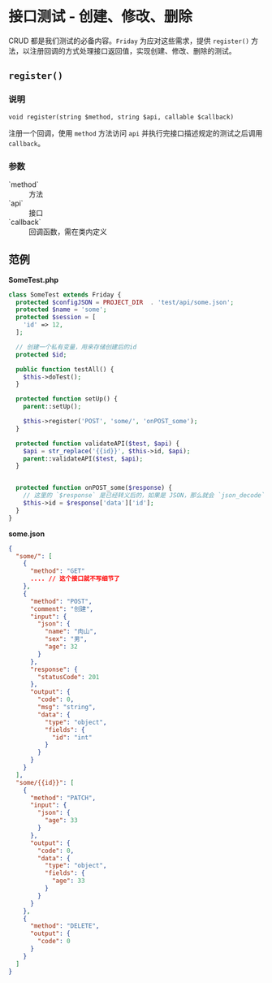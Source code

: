 接口测试 - 创建、修改、删除
========

CRUD 都是我们测试的必备内容。`Friday` 为应对这些需求，提供 `register()` 方法，以注册回调的方式处理接口返回值，实现创建、修改、删除的测试。

## `register()`

### 说明

```
void register(string $method, string $api, callable $callback)
```

注册一个回调，使用 `method` 方法访问 `api` 并执行完接口描述规定的测试之后调用 `callback`。

### 参数

<dl>
  <dt>`method`</dt>
  <dd>方法</dd>
  <dt>`api`</dt>
  <dd>接口</dd>
  <dt>`callback`</dt>
  <dd>回调函数，需在类内定义</dd>
</dl>

## 范例

**SomeTest.php**
```php
class SomeTest extends Friday {
  protected $configJSON = PROJECT_DIR  . 'test/api/some.json';
  protected $name = 'some';
  protected $session = [
    'id' => 12,
  ];

  // 创建一个私有变量，用来存储创建后的id
  protected $id;

  public function testAll() {
    $this->doTest();
  }

  protected function setUp() {
    parent::setUp();

    $this->register('POST', 'some/', 'onPOST_some');
  }

  protected function validateAPI($test, $api) {
    $api = str_replace('{{id}}', $this->id, $api);
    parent::validateAPI($test, $api);
  }


  protected function onPOST_some($response) {
    // 这里的 `$response` 是已经转义后的，如果是 JSON，那么就会 `json_decode` 成数组
    $this->id = $response['data']['id'];
  }
}
```

**some.json**
```json
{
  "some/": [
    {
      "method": "GET"
      .... // 这个接口就不写细节了
    },
    {
      "method": "POST",
      "comment": "创建",
      "input": {
        "json": {
          "name": "肉山",
          "sex": "男",
          "age": 32
        }
      },
      "response": {
        "statusCode": 201
      },
      "output": {
        "code": 0,
        "msg": "string",
        "data": {
          "type": "object",
          "fields": {
            "id": "int"
          }
        }
      }
    }
  ],
  "some/{{id}}": [
    {
      "method": "PATCH",
      "input": {
        "json": {
          "age": 33
        }
      },
      "output": {
        "code": 0,
        "data": {
          "type": "object",
          "fields": {
            "age": 33
          }
        }
      }
    },
    {
      "method": "DELETE",
      "output": {
        "code": 0
      }
    }
  ]
}
```